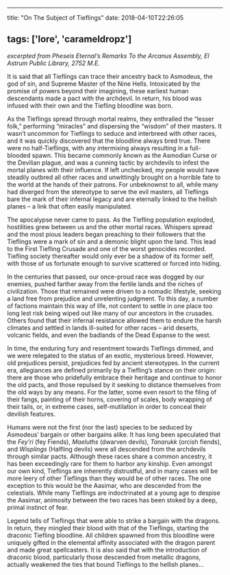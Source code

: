 
---
title: "On The Subject of Tieflings"
date: 2018-04-10T22:26:05

tags: ['lore', 'carameldropz']
---
<em>excerpted from Pheseis Eternal’s Remarks To the Arcanus Assembly, El Astrum Public Library, 2752 M.E.</em>

It is said that all Tieflings can trace their ancestry back to Asmodeus, the god of sin, and Supreme Master of the Nine Hells. Intoxicated by the promise of powers beyond their imagining, these earliest human descendants made a pact with the archdevil. In return, his blood was infused with their own and the Tiefling bloodline was born.

As the Tieflings spread through mortal realms, they enthralled the “lesser folk,” performing “miracles” and dispersing the “wisdom” of their masters. It wasn’t uncommon for Tieflings to seduce and interbreed with other races, and it was quickly discovered that the bloodline always bred true. There were no half-Tieflings, with any intermixing always resulting in a full-blooded spawn. This became commonly known as the Asmodian Curse or the Devilian plague, and was a cunning tactic by archdevils to infest the mortal planes with their influence. If left unchecked, my people would have steadily outbred all other races and unwittingly brought on a horrible fate to the world at the hands of their patrons. For unbeknownst to all, while many had diverged from the stereotype to serve the evil masters, all Tieflings bare the mark of their infernal legacy and are eternally linked to the hellish planes – a link that often easily manipulated.

The apocalypse never came to pass. As the Tiefling population exploded, hostilities grew between us and the other mortal races. Whispers spread and the most pious leaders began preaching to their followers that the Tieflings were a mark of sin and a demonic blight upon the land. This lead to the First Tiefling Crusade and one of the worst genocides recorded. Tiefling society thereafter would only ever be a shadow of its former self, with those of us fortunate enough to survive scattered or forced into hiding.

In the centuries that passed, our once-proud race was dogged by our enemies, pushed farther away from the fertile lands and the riches of civilization. Those that remained were driven to a nomadic lifestyle, seeking a land free from prejudice and unrelenting judgment. To this day, a number of factions maintain this way of life, not content to settle in one place too long lest risk being wiped out like many of our ancestors in the crusades. Others found that their infernal resistance allowed them to endure the harsh climates and settled in lands ill-suited for other races – arid deserts, volcanic fields, and even the badlands of the Dead Expanse to the west.

In time, the enduring fury and resentment towards Tieflings dimmed, and we were relegated to the status of an exotic, mysterious breed. However, old prejudices persist, prejudices fed by ancient stereotypes. In the current era, allegiances are defined primarily by a Tiefling’s stance on their origin: there are those who pridefully embrace their heritage and continue to honor the old pacts, and those repulsed by it seeking to distance themselves from the old ways by any means. For the latter, some even resort to the filing of their fangs, painting of their horns, covering of scales, body wrapping of their tails, or, in extreme cases, self-mutilation in order to conceal their devilish features.

Humans were not the first (nor the last) species to be seduced by Asmodeus’ bargain or other bargains alike. It has long been speculated that the <em>Fey’ri</em> (fey Fiends), <em>Maeluths</em> (dwarven devils), <em>Tanarukk</em> (orcish fiends), and <em>Wisplings</em> (Halfling devils) were all descended from the archdevils through similar pacts. Although these races share a common ancestry, it has been exceedingly rare for them to harbor any kinship. Even amongst our own kind, Tieflings are inherently distrustful, and in many cases will be more leery of other Tieflings than they would be of other races. The one exception to this would be the Aasimar, who are descended from the celestials. While many Tieflings are indoctrinated at a young age to despise the Aasimar, animosity between the two races has been stoked by a deep, primal instinct of fear.

Legend tells of Tieflings that were able to strike a bargain with the dragons. In return, they mingled their blood with that of the Tieflings, starting the draconic Tiefling bloodline. All children spawned from this bloodline were uniquely gifted in the elemental affinity associated with the dragon parent and made great spellcasters. It is also said that with the introduction of draconic blood, particularly those descended from metallic dragons, actually weakened the ties that bound Tieflings to the hellish planes…


